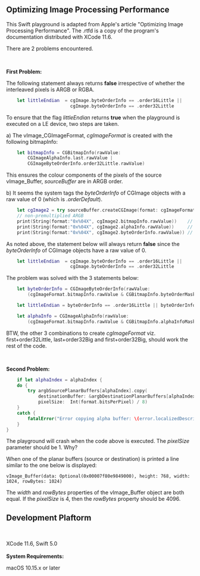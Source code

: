 ## Optimizing Image Processing Performance

This Swift playground is adapted from Apple's article "Optimizing Image Processing Performance". The  .rtfd is a copy of the program's documentation distributed with XCode 11.6.

There are 2 problems encountered. 

<br />

**First Problem:**

The following statement always returns **false** irrespective of whether the interleaved pixels is ARGB or RGBA.

```swift
    let littleEndian  = cgImage.byteOrderInfo == .order16Little ||
                        cgImage.byteOrderInfo == .order32Little
```

To ensure that the flag *littleEndian* returns **true** when the playground is executed on a LE device, two steps are taken.

a) The vImage_CGImageFormat, *cgImageFormat* is created with the following bitmapInfo:

```swift
    let bitmapInfo = CGBitmapInfo(rawValue:
        CGImageAlphaInfo.last.rawValue |
        CGImageByteOrderInfo.order32Little.rawValue)
```

This ensures the colour components of the pixels of the source vImage_Buffer, *sourceBuffer* are in ARGB order. 

b) It seems the system tags the *byteOrderInfo* of CGImage objects with a raw value of 0 (which is *.orderDefault*).

```swift
    let cgImage2 = try sourceBuffer.createCGImage(format: cgImageFormat)
    // non-premultiplied ARGB
    print(String(format:"0x%04X", cgImage2.bitmapInfo.rawValue))    // 3 and not 0x2003
    print(String(format:"0x%04X", cgImage2.alphaInfo.rawValue))     // 3 --> last
    print(String(format:"0x%04X", cgImage2.byteOrderInfo.rawValue)) // 0 not 0x2000
```

As noted above, the statement below will always return **false** since the *byteOrderInfo* of CGImage objects have a raw value of 0.
```swift
    let littleEndian  = cgImage.byteOrderInfo == .order16Little ||
                        cgImage.byteOrderInfo == .order32Little
```
The problem was solved with the 3 statements below: 

```swift
    let byteOrderInfo = CGImageByteOrderInfo(rawValue:
        (cgImageFormat.bitmapInfo.rawValue & CGBitmapInfo.byteOrderMask.rawValue))

    let littleEndian = byteOrderInfo == .order16Little || byteOrderInfo == .order32Little

    let alphaInfo = CGImageAlphaInfo(rawValue:
        (cgImageFormat.bitmapInfo.rawValue & CGBitmapInfo.alphaInfoMask.rawValue))
```

BTW, the other 3 combinations to create *cgImageFormat* viz. first+order32Little, last+order32Big and first+order32Big, should work the rest of the code.

<br />

**Second Problem:**

```swift
    if let alphaIndex = alphaIndex {
    do {
        try argbSourcePlanarBuffers[alphaIndex].copy(
            destinationBuffer: &argbDestinationPlanarBuffers[alphaIndex],
            pixelSize:  Int(format.bitsPerPixel) / 8)
    }
    catch {
        fatalError("Error copying alpha buffer: \(error.localizedDescription).")
    }
}
```
The playground will crash when the code  above is executed. The *pixelSize* parameter should be 1. Why?

When one of the planar buffers (source or destination) is printed a line similar to the one below is displayed:

    vImage_Buffer(data: Optional(0x00007f80e9849000), height: 768, width: 1024, rowBytes: 1024)

The *width* and *rowBytes* properties of the vImage_Buffer object are both equal. If the *pixelSize* is 4, then the *rowBytes* property should be 4096.
<br />

## Development Plaftorm
<br />

XCode 11.6, Swift 5.0
<br />
<br />
**System Requirements:**

macOS 10.15.x or later
